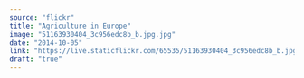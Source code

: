 ```yaml
---
source: "flickr"
title: "Agriculture in Europe"
image: "51163930404_3c956edc8b_b.jpg.jpg"
date: "2014-10-05"
link: "https://live.staticflickr.com/65535/51163930404_3c956edc8b_b.jpg"
draft: "true"
---
```

